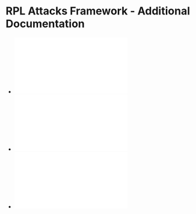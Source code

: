 # RPL Attacks Framework - Additional Documentation

* ![Academical report](report.pdf)
* ![How to create a campaign of simulations ?](create-campaigns.md)
* ![How to make new building blocks ?](building-blocks.md)
